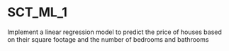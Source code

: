 # SCT_ML_1
Implement a linear regression model to predict the price of houses based on their square footage and the number of bedrooms and bathrooms
